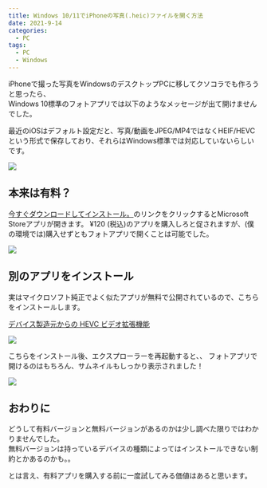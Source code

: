 ```yaml
---
title: Windows 10/11でiPhoneの写真(.heic)ファイルを開く方法
date: 2021-9-14
categories:
  - PC
tags:
  - PC
  - Windows
---
```

iPhoneで撮った写真をWindowsのデスクトップPCに移してクソコラでも作ろうと思ったら、  
Windows 10標準のフォトアプリでは以下のようなメッセージが出て開けませんでした。

最近のiOSはデフォルト設定だと、写真/動画をJPEG/MP4ではなくHEIF/HEVCという形式で保存しており、それらはWindows標準では対応していないらしいです。

<img src="https://hyrorre.com/wp-content/uploads/2021/09/image.png" class="shadow">

<!--more-->

## 本来は有料？
[今すぐダウンロードしてインストール。](https://www.microsoft.com/store/productId/9NMZLZ57R3T7)のリンクをクリックするとMicrosoft Storeアプリが開きます。
¥120 (税込)のアプリを購入しろと促されますが、(僕の環境では)購入せずともフォトアプリで開くことは可能でした。

<img src="https://hyrorre.com/wp-content/uploads/2021/09/image-1.png" class="shadow">

## 別のアプリをインストール
実はマイクロソフト純正でよく似たアプリが無料で公開されているので、こちらをインストールします。

[デバイス製造元からの HEVC ビデオ拡張機能](https://www.microsoft.com/store/productId/9N4WGH0Z6VHQ)

<img src="https://hyrorre.com/wp-content/uploads/2021/09/image-3.png" class="shadow mb-4">

こちらをインストール後、エクスプローラーを再起動すると、、
フォトアプリで開けるのはもちろん、サムネイルもしっかり表示されました！

<img src="https://hyrorre.com/wp-content/uploads/2021/09/image-4.jpg" class="shadow mb-4">

## おわりに
どうして有料バージョンと無料バージョンがあるのかは少し調べた限りではわかりませんでした。  
無料バージョンは持っているデバイスの種類によってはインストールできない制約とかあるのかも。。

とは言え、有料アプリを購入する前に一度試してみる価値はあると思います。
